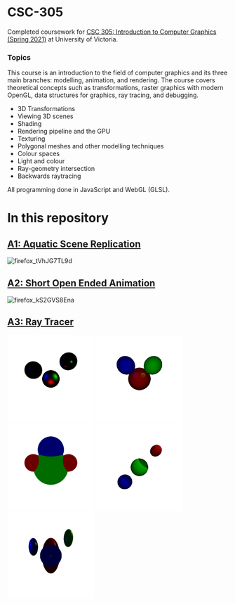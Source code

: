 # CSC-305

Completed coursework for [CSC 305: Introduction to Computer Graphics (Spring 2021)](https://heat.csc.uvic.ca/coview/course/2021011/CSC305 "UVic Course Page") at University of Victoria.

### Topics

This course is an introduction to the field of computer graphics and its three main branches: modelling, animation, and rendering. The course covers theoretical concepts such as transformations, raster graphics with modern OpenGL, data structures for graphics, ray tracing, and debugging.

- 3D Transformations
- Viewing 3D scenes
- Shading
- Rendering pipeline and the GPU
- Texturing
- Polygonal meshes and other modelling techniques
- Colour spaces
- Light and colour
- Ray-geometry intersection
- Backwards raytracing

All programming done in JavaScript and WebGL (GLSL).

# In this repository

## [A1: Aquatic Scene Replication](./Assignment%201)
![firefox_tVhJG7TL9d](https://user-images.githubusercontent.com/76612427/154411800-e25c1b75-ed4d-48d4-b9b7-faa353ac40bb.gif)

## [A2: Short Open Ended Animation](./Assignment%202)
![firefox_kS2GVS8Ena](https://user-images.githubusercontent.com/76612427/154411636-bd73c60a-1d2f-49dc-9220-d0055fe790d0.gif)


## [A3: Ray Tracer](./Assignment%203)
<img src="https://raw.githubusercontent.com/kutaycinar/RayTracer/main/tests/testSpecular.png" width="198" height="198"> <img src="https://raw.githubusercontent.com/kutaycinar/RayTracer/main/tests/testReflection.png" width="198" height="198"> <img src="https://raw.githubusercontent.com/kutaycinar/RayTracer/main/tests/testIntersection.png" width="198" height="198"> <img src="https://raw.githubusercontent.com/kutaycinar/RayTracer/main/tests/testShadow.png" width="198" height="198"> <img src="https://raw.githubusercontent.com/kutaycinar/RayTracer/main/tests/testIllum.png" width="198" height="198">
